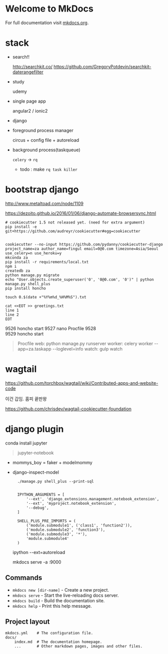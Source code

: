 # Welcome to MkDocs

For full documentation visit [mkdocs.org](http://mkdocs.org).

# stack

- search!!

    <http://searchkit.co/>
    <https://github.com/GregoryPotdevin/searchkit-daterangefilter>

- study

    udemy

- single page app

    angular2 / ionic2

- django

- foreground process manager

    circus + config file + autoreload

- background process(taskqueue)

    `celery` -> `rq`

    - todo : make `rq task killer` 

# bootstrap django

<http://www.metaltoad.com/node/1109>

<https://dezoito.github.io/2016/01/06/django-automate-browsersync.html>


    # cookiecutter 1.5 not released yet. (need for extra argument)
    pip install -e git+https://github.com/audreyr/cookiecutter#egg=cookiecutter


    cookiecutter --no-input https://github.com/pydanny/cookiecutter-django  project_name=za author_name=fingul email=0@0.com timezone=Asia/Seoul use_celery=n use_heroku=y
    mkconda za
    pip install -r requirements/local.txt
    npm i
    createdb za
    python manage.py migrate
    echo "User.objects.create_superuser('0', '0@0.com', '0')" | python manage.py shell_plus
    pip install honcho

    touch 0.$(date +"%Y%m%d_%H%M%S").txt

    cat <<EOT >> greetings.txt
    line 1
    line 2
    EOT



 9526  honcho start
 9527  nano Procfile
 9528  
 9529  honcho start




> Procfile 
web: python manage.py runserver
worker: celery worker --app=za.taskapp --loglevel=info
watch: gulp watch
 







# wagtail

<https://github.com/torchbox/wagtail/wiki/Contributed-apps-and-website-code>

이건 갑임. 홈피 끝판왕

<https://github.com/chrisdev/wagtail-cookiecutter-foundation>

# django plugin

conda install jupyter

> jupyter-notebook 

- mommys_boy = faker + modelmommy
- django-inspect-model



        ./manage.py shell_plus --print-sql


        IPYTHON_ARGUMENTS = [
            '--ext', 'django_extensions.management.notebook_extension',
            '--ext', 'myproject.notebook_extension',
            '--debug',
        ]

        SHELL_PLUS_PRE_IMPORTS = (
            ('module.submodule1', ('class1', 'function2')),
            ('module.submodule2', 'function3'),
            ('module.submodule3', '*'),
            'module.submodule4'
        )

    ipython --ext=autoreload

    mkdocs serve -a :9000


## Commands

* `mkdocs new [dir-name]` - Create a new project.
* `mkdocs serve` - Start the live-reloading docs server.
* `mkdocs build` - Build the documentation site.
* `mkdocs help` - Print this help message.

## Project layout

    mkdocs.yml    # The configuration file.
    docs/
        index.md  # The documentation homepage.
        ...       # Other markdown pages, images and other files.
